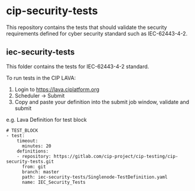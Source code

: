 # cip-security-tests

This repository contains the tests that should validate the security requirements defined for cyber security standard such as IEC-62443-4-2.

## iec-security-tests
This folder contains the tests for IEC-62443-4-2 standard.

To run tests in the CIP LAVA:

1. Login to https://lava.ciplatform.org
2. Scheduler -> Submit
3. Copy and paste your definition into the submit job window, validate and submit

e.g. Lava Definition for test block
```
# TEST_BLOCK
- test:
    timeout:
      minutes: 20
    definitions:
    - repository: https://gitlab.com/cip-project/cip-testing/cip-security-tests.git
      from: git
      branch: master
      path: iec-security-tests/Singlenode-TestDefinition.yaml
      name: IEC_Security_Tests
```
